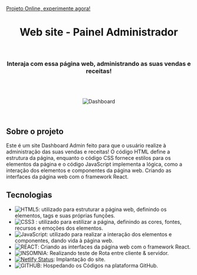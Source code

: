 [ Projeto Online, experimente agora! ](https://elegante-salmiakki-f9255a.netlify.app)
<h1 align="center"> Web site - Painel Administrador</h1>

<br>

<h3 align="center">
  Interaja com essa página web, administrando as suas vendas e receitas!
</h3>

<br>


<br>

<div align="center">

![Dashboard](https://user-images.githubusercontent.com/99486037/236639258-063158ee-1997-4af2-86e7-d11a7f5a671a.PNG)


</div> 

<br>

##  Sobre o projeto

Este é um site Dashboard Admin feito para que o usuário realize à administração das suas vendas e receitas! O código HTML define a estrutura da página, enquanto o código CSS fornece estilos para os elementos da página e o código JavaScript implementa a lógica, como a interação dos elementos e componentes da página web. Criando as interfaces da página web com o framework React.

##  Tecnologias


- ![ HTML5 ](https://img.shields.io/badge/-HTML5-E34F26?style=flat-square&logo=html5&logoColor=white): utilizado para estruturar a página web, definindo os elementos, tags e suas próprias funções.
- ![ CSS3 ](https://img.shields.io/badge/-CSS3-1572B6?style=flat-square&logo=css3) : utilizado para estilizar a página, definindo as cores, fontes, recursos e emoções dos elementos.
- ![ JavaScript ](https://img.shields.io/badge/-JavaScript-black?style=flat-square&logo=javascript): utilizado para realizar a interação dos elementos e componentes, dando vida à página web.
- ![  REACT ](https://img.shields.io/badge/React-20232A?style=for-the-badge&logo=react&logoColor=61DAFB): Criando as interfaces da página web com o framework React.
- ![ INSOMNIA ](https://img.shields.io/badge/Insomnia-5849be?style=for-the-badge&logo=Insomnia&logoColor=white): Realizando teste de Rota entre cliente & servidor.
- [![Netlify Status](https://api.netlify.com/api/v1/badges/d76cde39-fc24-47e2-a66a-5040c1ff975b/deploy-status)](https://app.netlify.com/sites/app-users-log/deploys): Implantação do site.
- ![ GITHUB ](https://img.shields.io/badge/GitHub-100000?style=for-the-badge&logo=github&logoColor=white): Hospedando os Códigos na plataforma GitHub.
<br>
